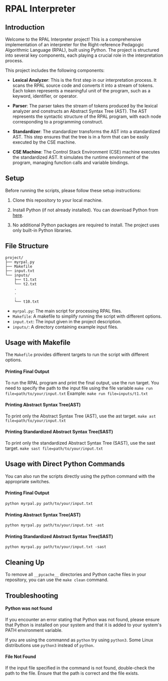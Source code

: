 # RPAL Interpreter

## Introduction

Welcome to the RPAL Interpreter project! This is a comprehensive implementation of an interpreter for the Right-reference Pedagogic Algorithmic Language (RPAL), built using Python. The project is structured into several key components, each playing a crucial role in the interpretation process.

This project includes the following components:

- **Lexical Analyzer**: This is the first step in our interpretation process. It scans the RPAL source code and converts it into a stream of tokens. Each token represents a meaningful unit of the program, such as a keyword, identifier, or operator.

- **Parser**: The parser takes the stream of tokens produced by the lexical analyzer and constructs an Abstract Syntax Tree (AST). The AST represents the syntactic structure of the RPAL program, with each node corresponding to a programming construct.

- **Standardizer**: The standardizer transforms the AST into a standardized AST. This step ensures that the tree is in a form that can be easily executed by the CSE machine.

- **CSE Machine**: The Control Stack Environment (CSE) machine executes the standardized AST. It simulates the runtime environment of the program, managing function calls and variable bindings.

## Setup

Before running the scripts, please follow these setup instructions:

1. Clone this repository to your local machine.

2. Install Python (if not already installed). You can download Python from [here](https://www.python.org/downloads/).

3. No additional Python packages are required to install. The project uses only built-in Python libraries.

## File Structure
```
project/
├── myrpal.py
├── Makefile
├── input.txt
└── inputs/
    ├── t1.txt
    └── t2.txt
    .
    .
    .
    └── t10.txt
```
- `myrpal.py`: The main script for processing RPAL files.    
- `Makefile`: A makefile to simplify running the script with different options.
- `input.txt`: The input given in the project description.
- `inputs/`: A directory containing example input files.

## Usage with Makefile

The `Makefile` provides different targets to run the script with different options. 

#### Printing Final Output
To run the RPAL program and print the final output, use the run target. You need to specify the path to the input file using the file variable
```make run file=path/to/your/input.txt```
Example:
```make run file=inputs/t1.txt```

#### Printing  Abstract Syntax Tree(AST)
To print only the Abstract Syntax Tree (AST), use the ast target.
```make ast file=path/to/your/input.txt```

#### Printing Standardized Abstract Syntax Tree(SAST)
To print only the standardized Abstract Syntax Tree (SAST), use the sast target.
```make sast file=path/to/your/input.txt```

## Usage with Direct Python Commands

You can also run the scripts directly using the python command with the appropriate switches.

#### Printing Final Output
```python myrpal.py path/to/your/input.txt```

#### Printing Abstract Syntax Tree(AST)
```python myrpal.py path/to/your/input.txt -ast```

#### Printing Standardized Abstract Syntax Tree(SAST)
```python myrpal.py path/to/your/input.txt -sast```

## Cleaning Up
To remove all `__pycache__` directories and Python cache files in your repository, you can use the `make clean` command.

## Troubleshooting

#### Python was not found
If you encounter an error stating that Python was not found, please ensure that Python is installed on your system and that it is added to your system's PATH environment variable.

If you are using the commannd as `python` try using `python3`. Some Linux distributions use `python3` instead of `python`.

#### File Not Found
If the input file specified in the command is not found, double-check the path to the file. Ensure that the path is correct and the file exists.
